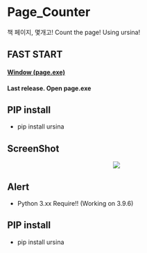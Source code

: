 # Page_Counter
책 페이지, 몇개고! Count the page! Using ursina!

## FAST START

#### <tr><td align="center">
#### <a href="">Window (page.exe)</a>
#### </td><td align="center">Last release. Open page.exe</td></tr>
 
## PIP install

- pip install ursina
 
## ScreenShot

<p align="center">
<img src="https://i.ibb.co/XVbjmHX/image.png"></img>
</p>

## Alert

- Python 3.xx Require!! (Working on 3.9.6)

## PIP install

- pip install ursina
